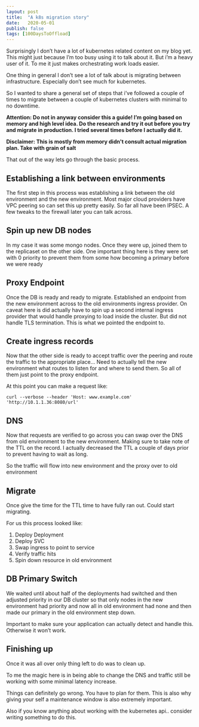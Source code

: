 ```yaml
---
layout: post
title:  "A k8s migration story"
date:   2020-05-01
publish: false
tags: [100DaysToOffload]
---
```


Surprisingly I don’t have a lot of kubernetes related content on my blog yet.  This might just because I’m too busy using it to talk about it.  But i’m a heavy user of it.  To me it just makes orchestrating work loads easier.

<!--excerpt-->

One thing in general I don’t see a lot of talk about is migrating between infrastructure.  Especially don’t see much for kubernetes.  

So I wanted to share a general set of steps that i’ve followed a couple of times to migrate between a couple of kubernetes clusters with minimal to no downtime.

**Attention: Do not in anyway consider this a guide!  I’m going based on memory and high level idea.  Do the research and try it out before you try and migrate in production.  I tried several times before I actually did it.**

**Disclaimer: This is mostly from memory didn't consult actual migration plan.  Take with grain of salt**

That out of the way lets go through the basic process.


## Establishing a link between environments

The first step in this process was establishing a link between the old environment and the new environment.  Most major cloud providers have VPC peering so can set this up pretty easily.  So far all have been IPSEC.  A few tweaks to the firewall later you can talk across.


## Spin up new DB nodes

In my case it was some mongo nodes.  Once they were up, joined them to the replicaset on the other side.  One important thing here is they were set with 0 priority to prevent them from some how becoming a primary before we were ready


## Proxy Endpoint

Once the DB is ready and ready to migrate.  Established an endpoint from the new environment across to the old environments ingress provider.  On caveat here is did actually have to spin up a second internal ingress provider that would handle proxying to load inside the cluster.  But did not handle TLS termination.  This is what we pointed the endpoint to.


## Create ingress records

Now that the other side is ready to accept traffic over the peering and route the traffic to the appropriate place… Need to actually tell the new environment what routes to listen for and where to send them.  So all of them just point to the proxy endpoint.

At this point you can make a request like:


    curl --verbose --header 'Host: www.example.com' 'http://10.1.1.36:8080/url'


## DNS

Now that requests are verified to go across you can swap over the DNS from old environment to the new environment.  Making sure to take note of the TTL on the record.  I actually decreased the TTL a couple of days prior to prevent having to wait as long.

So the traffic will flow into new environment and the proxy over to old environment


## Migrate

Once  give the time for the TTL time to have fully ran out.  Could start migrating.

For us this process looked like:


1. Deploy Deployment
2. Deploy SVC
3. Swap ingress to point to service
4. Verify traffic hits
5. Spin down resource in old environment


## DB Primary Switch

We waited until about half of the deployments had switched and then adjusted priority in our DB cluster so that only nodes in the new environment had priority and now all in old environment had none and then made our primary in the old environment step down.

Important to make sure your application can actually detect and handle this. Otherwise it won’t work.


## Finishing up

Once it was all over only thing left to do was to clean up.

To me the magic here is in being able to change the DNS and traffic still be working with some minimal latency increase.

Things can definitely go wrong. You have to plan for them.  This is also why giving your self a maintenance window is also extremely important.

Also if you know anything about working with the kubernetes api.. consider writing something to do this.

